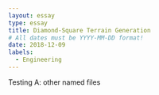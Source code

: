 ```yaml
---
layout: essay
type: essay
title: Diamond-Square Terrain Generation
# All dates must be YYYY-MM-DD format!
date: 2018-12-09
labels:
  - Engineering
---
```


Testing A: other named files
